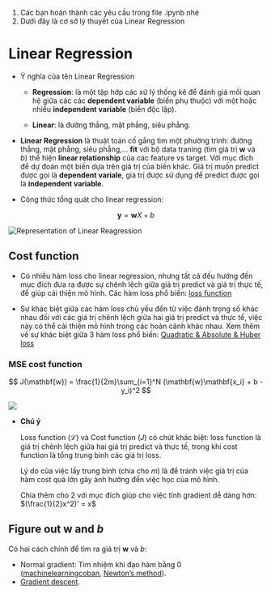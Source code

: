 1. Các bạn hoàn thành các yêu cầu trong file .ipynb nhé
2. Dưới đây là cơ sở lý thuyết của Linear Regression

# Linear Regression

- Ý nghĩa của tên Linear Regression
    
    - **Regression**: là một tập hớp các xử lý thống kê để đánh giá mối quan hệ giữa các các **dependent variable** (biến phụ thuộc) với một hoặc nhiều **independent variable** (biến độc lập).
    
    - **Linear**: là đường thẳng, mặt phẳng, siêu phẳng.
    

- **Linear Regression** là thuật toán cố gắng tìm một phường trình: đường thẳng, mặt phẳng, siêu phẳng,… **fit** với bộ data traning (tìm giá trị $\mathbf{w}$ và $b$) thể hiện **linear relationship** của các feature vs target. Với mục đích để dự đoán một biến dựa trên giá trị của biến khác. Giá trị muốn predict được gọi là **dependent variale**, giá trị được sử dụng để predict được gọi là **independent variable**.

- Công thức tổng quát cho linear regression:

$$
\mathbf{y} = \mathbf{w}X + b
$$

<img title="Representation of Linear Reagression" src = "C:\Users\Dell\OneDrive\Desktop\HIT_AI_2024\Linear Regression\linearregression.png">

## Cost function

- Có nhiều hàm loss cho linear regression, nhưng tất cả đều hướng đến mục đích đưa ra được sự chênh lệch giữa giá trị predict và giá trị thực tế, để giúp cải thiện mô hình. Các hàm loss phổ biến: [loss function](https://www.statlect.com/glossary/loss-function)

- Sự khác biệt giữa các hàm loss chủ yếu đến từ việc đánh trọng số khác nhau đối với các giá trị chênh lệch giữa hai giá trị predict và thực tế, việc này có thể cải thiện mô hình trong các hoàn cảnh khác nhau. Xem thêm về sự khác biệt giữa 3 hàm loss phổ biến: [Quadratic & Absolute & Huber loss](https://towardsdatascience.com/understanding-the-3-most-common-loss-functions-for-machine-learning-regression-23e0ef3e14d3)

### **MSE cost function**

$$
J(\mathbf{w}) = \frac{1}{2m}\sum_{i=1}^N (\mathbf{w}\mathbf{x_i} + b - y_i)^2
$$

<img src = "C:\Users\Dell\OneDrive\Desktop\HIT_AI_2024\Linear Regression\lossandcost.png">

- **Chú ý**
    
    Loss function $(\mathcal{L})$ và Cost function $(J)$ có chút khác biệt: loss function là giá trị chênh lệch giữa hai giá trị predict và thực tế, trong khi cost function là tổng trung bình các giá trị loss.
    
    Lý do của việc lấy trung bình (chia cho $m$) là để tránh việc giá trị của hàm cost quá lớn gây ảnh hưởng đến việc học của mô hình.
    
    Chia thêm cho 2 với mục đích giúp cho việc tính gradient dễ dàng hơn: $(\frac{1}{2}x^2)' = x$ 
    

## Figure out $\mathbf{w}$ and $b$

Có hai cách chính để tìm ra giá trị $\mathbf{w}$ và $b$:

- Normal gradient: Tìm nhiệm khi đạo hàm bằng 0 ([machinelearningcoban](https://machinelearningcoban.com/2016/12/28/linearregression/), [Newton’s method](https://machinelearningcoban.com/2017/01/16/gradientdescent2/#-mot-phuong-phap-toi-uu-don-gian-khac-newtons-method)).
- [Gradient descent](https://www.notion.so/Gradient-descent-15d2f81a4b6f43ae8faf5e18bd371576?pvs=21).